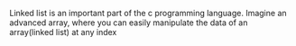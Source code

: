 Linked list is an important part of the c programming language. Imagine an advanced array, where you can easily manipulate the data of an array(linked list) at any index
